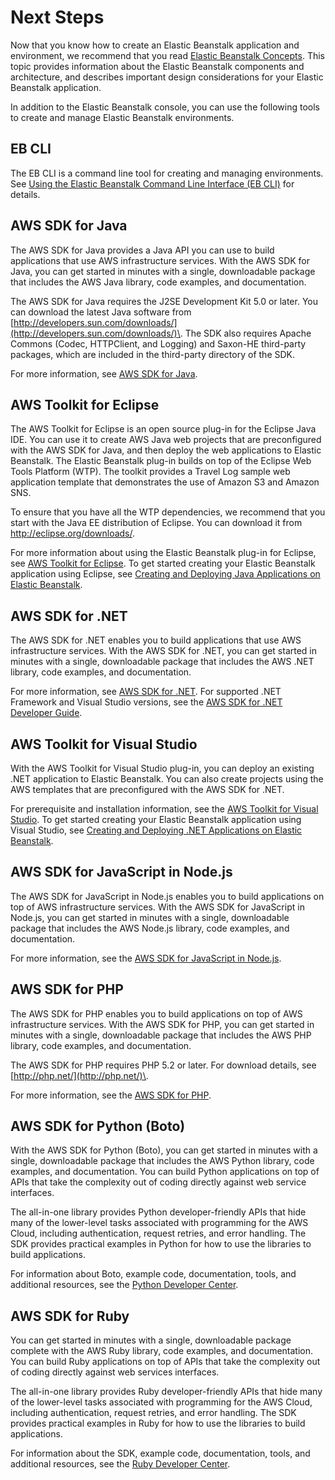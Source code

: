 # Next Steps<a name="GettingStarted.Next"></a>

Now that you know how to create an Elastic Beanstalk application and environment, we recommend that you read [Elastic Beanstalk Concepts](concepts.md)\. This topic provides information about the Elastic Beanstalk components and architecture, and describes important design considerations for your Elastic Beanstalk application\. 

In addition to the Elastic Beanstalk console, you can use the following tools to create and manage Elastic Beanstalk environments\.

## EB CLI<a name="GettingStarted.UsingAEB.cli"></a>

The EB CLI is a command line tool for creating and managing environments\. See [Using the Elastic Beanstalk Command Line Interface \(EB CLI\)](eb-cli3.md) for details\.

## AWS SDK for Java<a name="GettingStarted.UsingAEB.JavaSDK"></a>

 The AWS SDK for Java provides a Java API you can use to build applications that use AWS infrastructure services\. With the AWS SDK for Java, you can get started in minutes with a single, downloadable package that includes the AWS Java library, code examples, and documentation\.

 The AWS SDK for Java requires the J2SE Development Kit 5\.0 or later\. You can download the latest Java software from [http://developers.sun.com/downloads/](http://developers.sun.com/downloads/)\. The SDK also requires Apache Commons \(Codec, HTTPClient, and Logging\) and Saxon\-HE third\-party packages, which are included in the third\-party directory of the SDK\. 

 For more information, see [AWS SDK for Java](https://aws.amazon.com/sdk-for-java/)\.

## AWS Toolkit for Eclipse<a name="GettingStarted.UsingAEB.eclipse"></a>

The AWS Toolkit for Eclipse is an open source plug\-in for the Eclipse Java IDE\. You can use it to create AWS Java web projects that are preconfigured with the AWS SDK for Java, and then deploy the web applications to Elastic Beanstalk\. The Elastic Beanstalk plug\-in builds on top of the Eclipse Web Tools Platform \(WTP\)\. The toolkit provides a Travel Log sample web application template that demonstrates the use of Amazon S3 and Amazon SNS\. 

To ensure that you have all the WTP dependencies, we recommend that you start with the Java EE distribution of Eclipse\. You can download it from [http://eclipse\.org/downloads/](http://eclipse.org/downloads/)\. 

For more information about using the Elastic Beanstalk plug\-in for Eclipse, see [AWS Toolkit for Eclipse](https://aws.amazon.com/eclipse/)\. To get started creating your Elastic Beanstalk application using Eclipse, see [Creating and Deploying Java Applications on Elastic Beanstalk](create_deploy_Java.md)\.

## AWS SDK for \.NET<a name="GettingStarted.UsingAEB.NETSDK"></a>

The AWS SDK for \.NET enables you to build applications that use AWS infrastructure services\. With the AWS SDK for \.NET, you can get started in minutes with a single, downloadable package that includes the AWS \.NET library, code examples, and documentation\. 

For more information, see [AWS SDK for \.NET](https://aws.amazon.com/sdk-for-net/)\. For supported \.NET Framework and Visual Studio versions, see the [AWS SDK for \.NET Developer Guide](https://docs.aws.amazon.com/sdk-for-net/latest/developer-guide/)\.

## AWS Toolkit for Visual Studio<a name="GettingStarted.UsingAEB.vs"></a>

With the AWS Toolkit for Visual Studio plug\-in, you can deploy an existing \.NET application to Elastic Beanstalk\. You can also create projects using the AWS templates that are preconfigured with the AWS SDK for \.NET\. 

For prerequisite and installation information, see the [AWS Toolkit for Visual Studio](https://aws.amazon.com/visualstudio/)\. To get started creating your Elastic Beanstalk application using Visual Studio, see [Creating and Deploying \.NET Applications on Elastic Beanstalk](create_deploy_NET.md)\.

## AWS SDK for JavaScript in Node\.js<a name="GettingStarted.UsingAEB.NodejsSDK"></a>

The AWS SDK for JavaScript in Node\.js enables you to build applications on top of AWS infrastructure services\. With the AWS SDK for JavaScript in Node\.js, you can get started in minutes with a single, downloadable package that includes the AWS Node\.js library, code examples, and documentation\. 

For more information, see the [AWS SDK for JavaScript in Node\.js](https://aws.amazon.com/sdk-for-node-js/)\. 

## AWS SDK for PHP<a name="GettingStarted.UsingAEB.PHPSDK"></a>

The AWS SDK for PHP enables you to build applications on top of AWS infrastructure services\. With the AWS SDK for PHP, you can get started in minutes with a single, downloadable package that includes the AWS PHP library, code examples, and documentation\. 

The AWS SDK for PHP requires PHP 5\.2 or later\. For download details, see [http://php.net/](http://php.net/)\.

For more information, see the [AWS SDK for PHP](https://aws.amazon.com/sdk-for-php/)\. 

## AWS SDK for Python \(Boto\)<a name="GettingStarted.UsingAEB.PythonSDK"></a>

With the AWS SDK for Python \(Boto\), you can get started in minutes with a single, downloadable package that includes the AWS Python library, code examples, and documentation\. You can build Python applications on top of APIs that take the complexity out of coding directly against web service interfaces\. 

The all\-in\-one library provides Python developer\-friendly APIs that hide many of the lower\-level tasks associated with programming for the AWS Cloud, including authentication, request retries, and error handling\. The SDK provides practical examples in Python for how to use the libraries to build applications\. 

For information about Boto, example code, documentation, tools, and additional resources, see the [Python Developer Center](https://aws.amazon.com/python/)\. 

## AWS SDK for Ruby<a name="GettingStarted.UsingAEB.RubySDK"></a>

You can get started in minutes with a single, downloadable package complete with the AWS Ruby library, code examples, and documentation\. You can build Ruby applications on top of APIs that take the complexity out of coding directly against web services interfaces\. 

The all\-in\-one library provides Ruby developer\-friendly APIs that hide many of the lower\-level tasks associated with programming for the AWS Cloud, including authentication, request retries, and error handling\. The SDK provides practical examples in Ruby for how to use the libraries to build applications\. 

For information about the SDK, example code, documentation, tools, and additional resources, see the [Ruby Developer Center](https://aws.amazon.com/ruby/)\. 